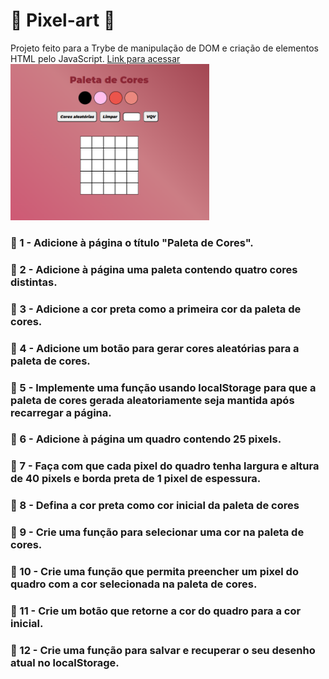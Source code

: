 # :space_invader: Pixel-art :space_invader:

Projeto feito para a Trybe de manipulação de DOM e criação de elementos HTML pelo JavaScript.
[Link para acessar](https://alessandraromualdo.github.io/Pixel-art/)
<img height="250" src="pixel-art.png"/>

### :pushpin: 1 - Adicione à página o título "Paleta de Cores".
### :pushpin: 2 - Adicione à página uma paleta contendo quatro cores distintas.
### :pushpin: 3 - Adicione a cor preta como a primeira cor da paleta de cores.
### :pushpin: 4 - Adicione um botão para gerar cores aleatórias para a paleta de cores.
### :pushpin: 5 - Implemente uma função usando localStorage para que a paleta de cores gerada aleatoriamente seja mantida após recarregar a página.
### :pushpin: 6 - Adicione à página um quadro contendo 25 pixels.
### :pushpin: 7 - Faça com que cada pixel do quadro tenha largura e altura de 40 pixels e borda preta de 1 pixel de espessura.
### :pushpin: 8 - Defina a cor preta como cor inicial da paleta de cores
### :pushpin: 9 - Crie uma função para selecionar uma cor na paleta de cores.
### :pushpin: 10 - Crie uma função que permita preencher um pixel do quadro com a cor selecionada na paleta de cores.
### :pushpin: 11 - Crie um botão que retorne a cor do quadro para a cor inicial.
### :pushpin: 12 - Crie uma função para salvar e recuperar o seu desenho atual no localStorage.
